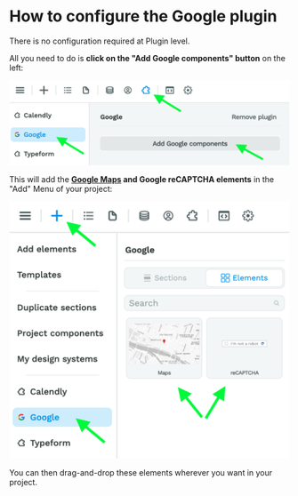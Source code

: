 # How to configure the Google plugin

There is no configuration required at Plugin level.

All you need to do is **click on the "Add Google components" button** on the left:

<img src="https://github.com/weweb-assets/plugin-google/blob/main/src/markdown/assets/Add%20Google%20components%20button.png?raw=true">


This will add the **[Google Maps](https://docs.weweb.io/maps-element/) and Google reCAPTCHA elements** in the "Add" Menu of your project:

<img src="https://github.com/weweb-assets/plugin-google/blob/main/src/markdown/assets/Google%20elements%20in%20add%20menu.png?raw=true">

You can then drag-and-drop these elements wherever you want in your project.

